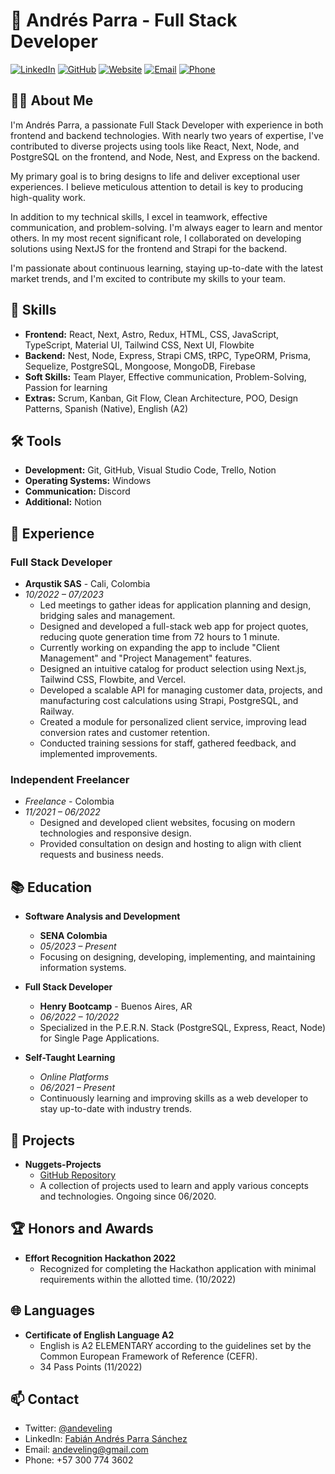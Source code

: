 # 👋 Andrés Parra - Full Stack Developer

[![LinkedIn](https://img.shields.io/badge/LinkedIn-Andr%C3%A9s_Parra-blue)](https://www.linkedin.com/in/andrespsanchez/)
[![GitHub](https://img.shields.io/badge/GitHub-Andeveling-green)](https://github.com/andeveling)
[![Website](https://img.shields.io/badge/Website-andeveling.vercel.app-orange)](https://andeveling.vercel.app)
[![Email](https://img.shields.io/badge/Email-andeveling%40gmail.com-red)](mailto:andeveling@gmail.com)
[![Phone](https://img.shields.io/badge/Phone-%2B57%20300%20774%203602-lightgrey)](tel:+573007743602)

## 👨‍💻 About Me

I'm Andrés Parra, a passionate Full Stack Developer with experience in both frontend and backend technologies. With nearly two years of expertise, I've contributed to diverse projects using tools like React, Next, Node, and PostgreSQL on the frontend, and Node, Nest, and Express on the backend.

My primary goal is to bring designs to life and deliver exceptional user experiences. I believe meticulous attention to detail is key to producing high-quality work.

In addition to my technical skills, I excel in teamwork, effective communication, and problem-solving. I'm always eager to learn and mentor others. In my most recent significant role, I collaborated on developing solutions using NextJS for the frontend and Strapi for the backend.

I'm passionate about continuous learning, staying up-to-date with the latest market trends, and I'm excited to contribute my skills to your team.


## 💼 Skills

- **Frontend:** React, Next, Astro, Redux, HTML, CSS, JavaScript, TypeScript, Material UI, Tailwind CSS, Next UI, Flowbite
- **Backend:** Nest, Node, Express, Strapi CMS, tRPC, TypeORM, Prisma, Sequelize, PostgreSQL, Mongoose, MongoDB, Firebase
- **Soft Skills:** Team Player, Effective communication, Problem-Solving, Passion for learning
- **Extras:** Scrum, Kanban, Git Flow, Clean Architecture, POO, Design Patterns, Spanish (Native), English (A2)

## 🛠️ Tools

- **Development:** Git, GitHub, Visual Studio Code, Trello, Notion
- **Operating Systems:** Windows
- **Communication:** Discord
- **Additional:** Notion

## 🚀 Experience

### Full Stack Developer
- **Arqustik SAS** - Cali, Colombia
- _10/2022 – 07/2023_
  - Led meetings to gather ideas for application planning and design, bridging sales and management.
  - Designed and developed a full-stack web app for project quotes, reducing quote generation time from 72 hours to 1 minute.
  - Currently working on expanding the app to include "Client Management" and "Project Management" features.
  - Designed an intuitive catalog for product selection using Next.js, Tailwind CSS, Flowbite, and Vercel.
  - Developed a scalable API for managing customer data, projects, and manufacturing cost calculations using Strapi, PostgreSQL, and Railway.
  - Created a module for personalized client service, improving lead conversion rates and customer retention.
  - Conducted training sessions for staff, gathered feedback, and implemented improvements.

### Independent Freelancer
- _Freelance_ - Colombia
- _11/2021 – 06/2022_
  - Designed and developed client websites, focusing on modern technologies and responsive design.
  - Provided consultation on design and hosting to align with client requests and business needs.

## 📚 Education

- **Software Analysis and Development**
  - **SENA Colombia**
  - _05/2023 – Present_
  - Focusing on designing, developing, implementing, and maintaining information systems.

- **Full Stack Developer**
  - **Henry Bootcamp** - Buenos Aires, AR
  - _06/2022 – 10/2022_
  - Specialized in the P.E.R.N. Stack (PostgreSQL, Express, React, Node) for Single Page Applications.

- **Self-Taught Learning**
  - _Online Platforms_
  - _06/2021 – Present_
  - Continuously learning and improving skills as a web developer to stay up-to-date with industry trends.

## 🌟 Projects

- **Nuggets-Projects**
  - [GitHub Repository](https://github.com/andeveling/nuggets-projects)
  - A collection of projects used to learn and apply various concepts and technologies. Ongoing since 06/2020.

## 🏆 Honors and Awards

- **Effort Recognition Hackathon 2022**
  - Recognized for completing the Hackathon application with minimal requirements within the allotted time. (10/2022)

## 🌐 Languages

- **Certificate of English Language A2**
  - English is A2 ELEMENTARY according to the guidelines set by the Common European Framework of Reference (CEFR).
  - 34 Pass Points (11/2022)

## 📫 Contact

- Twitter: [@andeveling](https://twitter.com/Andeveling)
- LinkedIn: [Fabián Andrés Parra Sánchez](https://www.linkedin.com/in/fabi%C3%A1n-andr%C3%A9s-parra-s%C3%A1nchez-0a267a18a/)
- Email: [andeveling@gmail.com](mailto:andeveling@gmail.com)
- Phone: +57 300 774 3602

